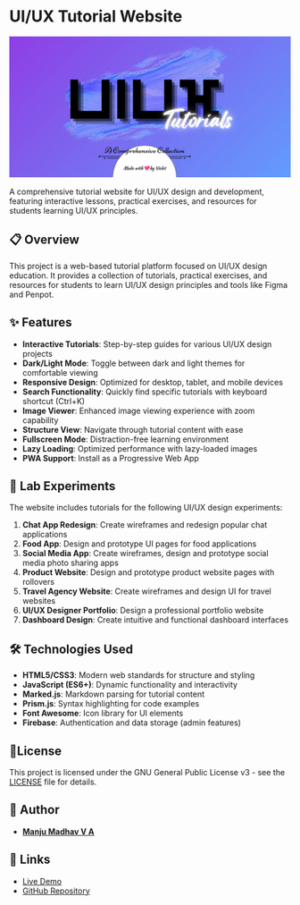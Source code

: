 # UI/UX Tutorial Website

![card](./public/assets/card.webp "Card")

A comprehensive tutorial website for UI/UX design and development, featuring interactive lessons, practical exercises, and resources for students learning UI/UX principles.

## 📋 Overview

This project is a web-based tutorial platform focused on UI/UX design education. It provides a collection of tutorials, practical exercises, and resources for students to learn UI/UX design principles and tools like Figma and Penpot.

## ✨ Features

- **Interactive Tutorials**: Step-by-step guides for various UI/UX design projects
- **Dark/Light Mode**: Toggle between dark and light themes for comfortable viewing
- **Responsive Design**: Optimized for desktop, tablet, and mobile devices
- **Search Functionality**: Quickly find specific tutorials with keyboard shortcut (Ctrl+K)
- **Image Viewer**: Enhanced image viewing experience with zoom capability
- **Structure View**: Navigate through tutorial content with ease
- **Fullscreen Mode**: Distraction-free learning environment
- **Lazy Loading**: Optimized performance with lazy-loaded images
- **PWA Support**: Install as a Progressive Web App

## 🧪 Lab Experiments

The website includes tutorials for the following UI/UX design experiments:

1. **Chat App Redesign**: Create wireframes and redesign popular chat applications
2. **Food App**: Design and prototype UI pages for food applications
3. **Social Media App**: Create wireframes, design and prototype social media photo sharing apps
4. **Product Website**: Design and prototype product website pages with rollovers
5. **Travel Agency Website**: Create wireframes and design UI for travel websites
6. **UI/UX Designer Portfolio**: Design a professional portfolio website
7. **Dashboard Design**: Create intuitive and functional dashboard interfaces

## 🛠️ Technologies Used

- **HTML5/CSS3**: Modern web standards for structure and styling
- **JavaScript (ES6+)**: Dynamic functionality and interactivity
- **Marked.js**: Markdown parsing for tutorial content
- **Prism.js**: Syntax highlighting for code examples
- **Font Awesome**: Icon library for UI elements
- **Firebase**: Authentication and data storage (admin features)

## 📄License

This project is licensed under the GNU General Public License v3 - see the [LICENSE](LICENSE) file for details.

## 👤 Author

- **[Manju Madhav V A](manjumadhav.vercel.app "Portfolio")**

## 🔗 Links

- [Live Demo](https://violetto-rose.github.io/UI-UX/ "Giyhub Page")
- [GitHub Repository](https://github.com/violetto-rose/violetto-rose.github.io "Github Repository ")
